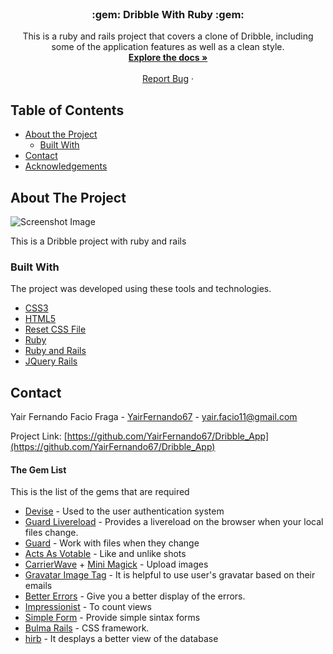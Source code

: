 
<!-- PROJECT LOGO -->
<br />
<p align="center">
  <!-- <a href="https://github.com/othneildrew/Best-README-Template">
    <img src="images/logo.png" alt="Logo" width="80" height="80">
  </a> -->

  <h3 align="center">:gem: Dribble With Ruby :gem:</h3>

  <p align="center">
    This is a ruby and rails project that covers a clone of Dribble, including some of the application
    features as well as a clean style.
    <br />
    <a href="https://github.com/YairFernando67/Dribble_App"><strong>Explore the docs »</strong></a>
    <br />
    <br />
    <a href="https://github.com/YairFernando67/Dribble_App/issues">Report Bug</a>
    ·
  </p>
</p>



<!-- TABLE OF CONTENTS -->
## Table of Contents

* [About the Project](#about-the-project)
  * [Built With](#built-with)
* [Contact](#contact)
* [Acknowledgements](#acknowledgements)



<!-- ABOUT THE PROJECT -->
## About The Project

![Screenshot Image](app/assets/images/logo.png)

This is a Dribble project with ruby and rails 

### Built With
The project was developed using these tools and technologies.
* [CSS3](https://developer.mozilla.org/en-US/docs/Web/CSS)
* [HTML5](https://www.w3schools.com/html/)
* [Reset CSS File](https://necolas.github.io/normalize.css/)
* [Ruby](https://www.ruby-lang.org/es/)
* [Ruby and Rails](https://rubyonrails.org/)
* [JQuery Rails](https://github.com/rails/jquery-rails)



<!-- CONTACT -->
## Contact

Yair Fernando Facio Fraga - [YairFernando67](https://github.com/YairFernando67) - yair.facio11@gmail.com  

Project Link: [https://github.com/YairFernando67/Dribble_App](https://github.com/YairFernando67/Dribble_App)



<!-- ACKNOWLEDGEMENTS -->
#### The Gem List

This is the list of the gems that are required

- [Devise](https://github.com/plataformatec/devise) - Used to the user authentication system
- [Guard Livereload](https://github.com/guard/guard-livereload) - Provides a livereload on the browser when your local files change.
- [Guard](https://github.com/guard/guard) - Work with files when they change
- [Acts As Votable](https://github.com/ryanto/acts_as_votable) - Like and unlike shots
- [CarrierWave](https://github.com/carrierwaveuploader/carrierwave) + [Mini Magick](https://github.com/minimagick/minimagick) - Upload images
- [Gravatar Image Tag](https://github.com/mdeering/gravatar_image_tag) - It is helpful to use user's gravatar based on their emails
- [Better Errors](https://github.com/charliesome/better_errors) - Give you a better display of the errors. 
- [Impressionist](https://github.com/charlotte-ruby/impressionist) - To count views
- [Simple Form](https://github.com/plataformatec/simple_form) - Provide simple sintax forms
- [Bulma Rails](https://github.com/joshuajansen/bulma-rails) - CSS framework.
- [hirb](http://tagaholic.me/hirb/doc/) - It desplays a better view of the database


